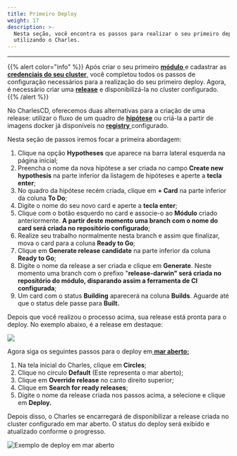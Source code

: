 ```yaml
---
title: Primeiro Deploy
weight: 17
description: >-
  Nesta seção, você encontra os passos para realizar o seu primeiro deploy
  utilizando o Charles.
---
```


---

{{% alert color="info" %}}
Após criar o seu primeiro [**módulo** ](criando-modulos)e cadastrar as [**credenciais do seu cluster**,](definindo-workspace/configurando-cluster) você completou todos os passos de configuração necessários para a realização do seu primeiro deploy. Agora, é necessário criar uma [**release**](../../../referencia/release) e disponibilizá-la no cluster configurado.
{{% /alert %}}

No CharlesCD, oferecemos duas alternativas para a criação de uma release: utilizar o fluxo de um quadro de [**hipótese**](../../referencia/hipotese) ou criá-la a partir de imagens docker já disponíveis no [**registry** ](definindo-workspace/docker-registry)configurado. 

Nesta seção de passos iremos focar a primeira abordagem:

1. Clique na opção **Hypotheses** que aparece na barra lateral esquerda na página inicial;
2.  Preencha o nome da nova hipótese a ser criada no campo **Create new hypothesis** na parte inferior da listagem de hipóteses e aperte a **tecla enter**;
3. No quadro da hipótese recém criada, clique em **+ Card** na parte inferior da coluna **To Do**;
4. Digite o nome do seu novo card e aperte a **tecla enter**;
5. Clique com o botão esquerdo no card e associe-o ao **Módulo** criado anteriormente. **A partir deste momento uma branch com o nome do card será criada no repositório configurado**;
6. Realize seu trabalho normalmente nesta branch e assim que finalizar, mova o card para a coluna **Ready to Go**;
7. Clique em **Generate release candidate** na parte inferior da coluna **Ready to Go**;
8. Digite o nome da release a ser criada e clique em **Generate**. Neste momento uma branch com o prefixo "**release-darwin" será criada no repositório do módulo, disparando assim a ferramenta de CI configurada**;
9. Um card com o status **Building** aparecerá na coluna **Builds**. Aguarde até que o status dele passe para **Built.**

Depois que você realizou o processo acima, sua release está pronta para o deploy. No exemplo abaixo, é a release em destaque: 

![](//chrome-capture-4-.gif)

Agora siga os seguintes passos para o deploy em[ **mar aberto:**](../principais-conceitos#mar-aberto-default)

1. Na tela inicial do Charles, clique em **Circles**;
2. Clique no círculo **Default** \(Este representa o mar aberto\);
3. Clique em **Override release** no canto direito superior;
4. Clique em **Search for ready releases**;
5. Digite o nome da release criada nos passos acima, a selecione e clique em **Deploy.**

Depois disso, o Charles se encarregará de disponibilizar a release criada no cluster configurado em mar aberto. O status do deploy será exibido e atualizado conforme o progresso.

![Exemplo de deploy em mar aberto](//primeiro-deploy.gif)
